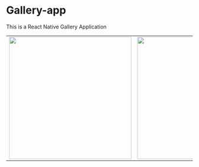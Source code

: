 # Gallery-app
This is a React Native Gallery Application

<p>
<table>
  <tr>
    <td> <img src="https://user-images.githubusercontent.com/91608355/228084999-0d8a0d31-5736-48e3-b0b6-fa3ee3a14248.jpg" widhth="330" height="330">
    <td> <img src="https://user-images.githubusercontent.com/91608355/228085008-18daac87-3486-4122-9431-4a9b493e0ef4.jpg" widhth="330" height="330">
  </tr>
 </table>

